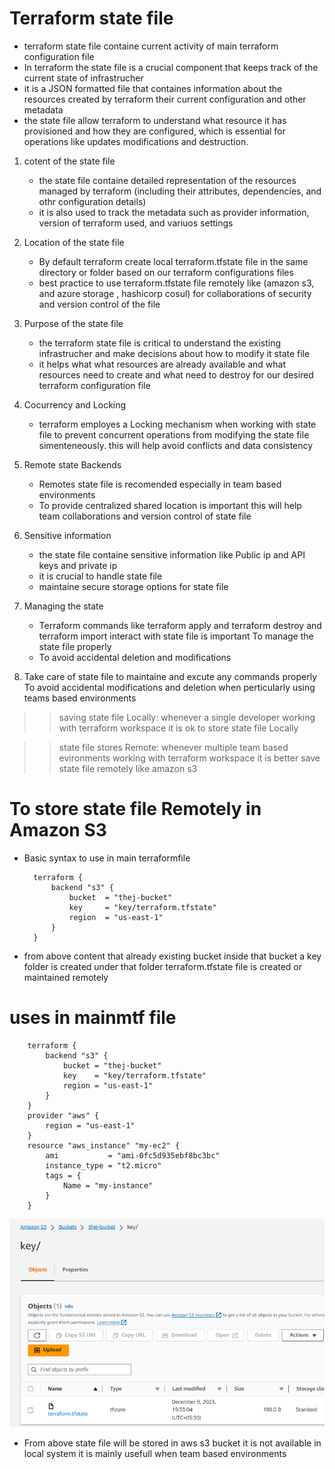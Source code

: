 # Terraform state file 

- terraform state file containe current activity of main terraform configuration file 
- In terraform the state file is a crucial component that keeps track of the current state of infrastrucher 
- it is a JSON formatted file that containes information about the resources created by terraform their current configuration and other metadata
- the state file allow terraform to understand what resource it has provisioned and how they are configured, which is essential for operations like updates modifications and destruction.

1. cotent of the state file	
	- the state file containe detailed representation of the resources managed by terraform (including their attributes, dependencies, and othr configuration details)
	- it is also used to track the metadata such as provider information, version of terraform used, and variuos settings 
	
2. Location of the state file 
	- By default terraform create local terraform.tfstate file in the same directory or folder based on our terraform configurations files
	- best practice to use terraform.tfstate file remotely like (amazon s3, and azure storage , hashicorp cosul) for collaborations of security and version control of the file 

3. Purpose of the state file 
	- the terraform state file is critical to understand the existing infrastrucher and make decisions about how to modify it state file 
	- it helps what what resources are already available and what resources need to create and what need to destroy for our desired terraform configuration file 

4. Cocurrency and Locking 
	- terraform employes a Locking mechanism when working with state file to prevent concurrent operations from modifying the state file simenteneously. this will help avoid conflicts and data consistency 

5. Remote state Backends
	- Remotes state file is recomended especially in team based environments 
	- To provide centralized shared location is important this will help team collaborations and version control of state file

6. Sensitive information
	- the state file containe sensitive information like Public ip and API keys and private ip 
	- it is crucial to handle state file 
	- maintaine secure storage options for state file 

7. Managing the state 
	- Terraform commands like terraform apply and terraform destroy and terraform import interact with state file is important To manage the state file properly 
	- To avoid accidental deletion and modifications 

8. Take care of state file to maintaine and excute any commands properly To avoid accidental modifications and deletion when perticularly using teams based environments 


>>saving state file Locally: whenever a single developer working with terraform workspace it is ok to store state file Locally 

>>state file stores Remote: whenever multiple team based evironments working with terraform workspace it is better save state file remotely like amazon s3 

# To store state file Remotely in Amazon S3 
	
- Basic syntax to use in main terraformfile 

        terraform {
            backend "s3" {
                bucket	= "thej-bucket"
                key		= "key/terraform.tfstate"
                region	= "us-east-1"
            }
        }
	
- from above content that already existing bucket inside that bucket a key folder is created under that folder terraform.tfstate file is created or maintained remotely 
	
# uses in mainmtf file 


		terraform {
			backend "s3" {
				bucket = "thej-bucket"
				key    = "key/terraform.tfstate"
				region = "us-east-1"
			}
		}
		provider "aws" {
			region = "us-east-1"
		}
		resource "aws_instance" "my-ec2" {
			ami           = "ami-0fc5d935ebf8bc3bc"
			instance_type = "t2.micro"
			tags = {
				Name = "my-instance"
			}
		}


![Alt text](../images/image-6.png)

- From above state file will be stored in aws s3 bucket it is not available in local system it is mainly usefull when team based environments 